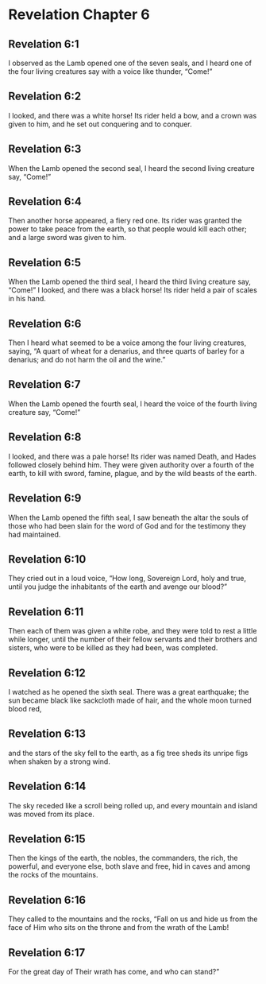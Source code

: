 # Revelation Chapter 6

## Revelation 6:1
I observed as the Lamb opened one of the seven seals, and I heard one of the four living creatures say with a voice like thunder, “Come!”

## Revelation 6:2
I looked, and there was a white horse! Its rider held a bow, and a crown was given to him, and he set out conquering and to conquer.

## Revelation 6:3
When the Lamb opened the second seal, I heard the second living creature say, “Come!”

## Revelation 6:4
Then another horse appeared, a fiery red one. Its rider was granted the power to take peace from the earth, so that people would kill each other; and a large sword was given to him.

## Revelation 6:5
When the Lamb opened the third seal, I heard the third living creature say, “Come!” I looked, and there was a black horse! Its rider held a pair of scales in his hand.

## Revelation 6:6
Then I heard what seemed to be a voice among the four living creatures, saying, “A quart of wheat for a denarius, and three quarts of barley for a denarius; and do not harm the oil and the wine.”

## Revelation 6:7
When the Lamb opened the fourth seal, I heard the voice of the fourth living creature say, “Come!”

## Revelation 6:8
I looked, and there was a pale horse! Its rider was named Death, and Hades followed closely behind him. They were given authority over a fourth of the earth, to kill with sword, famine, plague, and by the wild beasts of the earth.

## Revelation 6:9
When the Lamb opened the fifth seal, I saw beneath the altar the souls of those who had been slain for the word of God and for the testimony they had maintained.

## Revelation 6:10
They cried out in a loud voice, “How long, Sovereign Lord, holy and true, until you judge the inhabitants of the earth and avenge our blood?”

## Revelation 6:11
Then each of them was given a white robe, and they were told to rest a little while longer, until the number of their fellow servants and their brothers and sisters, who were to be killed as they had been, was completed.

## Revelation 6:12
I watched as he opened the sixth seal. There was a great earthquake; the sun became black like sackcloth made of hair, and the whole moon turned blood red,

## Revelation 6:13
and the stars of the sky fell to the earth, as a fig tree sheds its unripe figs when shaken by a strong wind.

## Revelation 6:14
The sky receded like a scroll being rolled up, and every mountain and island was moved from its place.

## Revelation 6:15
Then the kings of the earth, the nobles, the commanders, the rich, the powerful, and everyone else, both slave and free, hid in caves and among the rocks of the mountains.

## Revelation 6:16
They called to the mountains and the rocks, “Fall on us and hide us from the face of Him who sits on the throne and from the wrath of the Lamb!

## Revelation 6:17
For the great day of Their wrath has come, and who can stand?”
